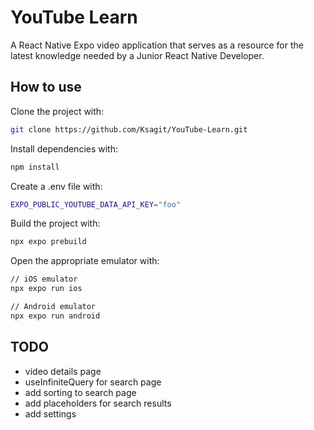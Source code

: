 # YouTube Learn

A React Native Expo video application that serves as a resource for the latest knowledge needed by a Junior React Native Developer.

##  How to use

Clone the project with:
```sh
git clone https://github.com/Ksagit/YouTube-Learn.git
```

Install dependencies with:
```sh
npm install
```

Create a .env file with:
```sh
EXPO_PUBLIC_YOUTUBE_DATA_API_KEY="foo"
```

Build the project with:
```sh
npx expo prebuild
```

Open the appropriate emulator with: 
```sh
// iOS emulator
npx expo run ios

// Android emulator
npx expo run android
```

## TODO

- video details page
- useInfiniteQuery for search page
- add sorting to search page
- add placeholders for search results
- add settings
